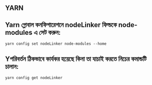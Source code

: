 ## YARN

## Yarn গ্লোবাল কনফিগারেশনে nodeLinker ফিল্ডকে node-modules এ সেট করুন:

`yarn config set nodeLinker node-modules --home`

## Yপরিবর্তন ঠিকভাবে কার্যকর হয়েছে কিনা তা যাচাই করতে নিচের কমান্ডটি চালান:

`yarn config get nodeLinker`
